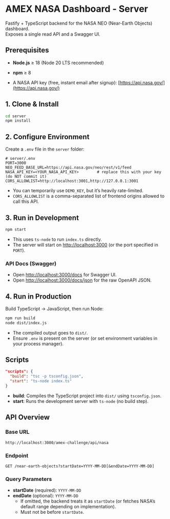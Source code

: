 # AMEX NASA Dashboard - Server

Fastify + TypeScript backend for the NASA NEO (Near-Earth Objects) dashboard.  
Exposes a single read API and a Swagger UI.

## Prerequisites

- **Node.js** ≥ 18 (Node 20 LTS recommended)
- **npm** ≥ 8

- A NASA API key (free, instant email after signup): [https://api.nasa.gov/](https://api.nasa.gov/)


## 1. Clone & Install

```bash
cd server
npm install
```


## 2. Configure Environment

Create a `.env` file in the `server` folder:

```env
# server/.env
PORT=3000
NEO_FEED_BASE_URL=https://api.nasa.gov/neo/rest/v1/feed
NASA_API_KEY=<YOUR_NASA_API_KEY>        # replace this with your key (do NOT commit it)
CORS_ALLOWLIST=http://localhost:3001,http://127.0.0.1:3001
```
  - You can temporarily use `DEMO_KEY`, but it’s heavily rate-limited.  
  - `CORS_ALLOWLIST` is a comma-separated list of frontend origins allowed to call this API.


## 3. Run in Development

```bash
npm start
```

- This uses `ts-node` to run `index.ts` directly.  
- The server will start on [http://localhost:3000](http://localhost:3000) (or the port specified in `PORT`).

### API Docs (Swagger)

- Open [http://localhost:3000/docs](http://localhost:3000/docs) for Swagger UI.  
- Open [http://localhost:3000/docs/json](http://localhost:3000/docs/json) for the raw OpenAPI JSON.


## 4. Run in Production

Build TypeScript → JavaScript, then run Node:

```bash
npm run build
node dist/index.js
```

- The compiled output goes to `dist/`.  
- Ensure `.env` is present on the server (or set environment variables in your process manager).

## Scripts

```json
"scripts": {
  "build": "tsc -p tsconfig.json",
  "start": "ts-node index.ts"
}
```

- **build**: Compiles the TypeScript project into `dist/` using `tsconfig.json`.  
- **start**: Runs the development server with `ts-node` (no build step).


## API Overview

### Base URL

`http://localhost:3000/amex-challenge/api/nasa`

### Endpoint

`GET /near-earth-objects?startDate=YYYY-MM-DD[&endDate=YYYY-MM-DD]`


### Query Parameters

- **startDate** (required): `YYYY-MM-DD`
- **endDate** (optional): `YYYY-MM-DD`  
  - If omitted, the backend treats it as `startDate` (or fetches NASA’s default range depending on implementation).  
  - Must not be before `startDate`.